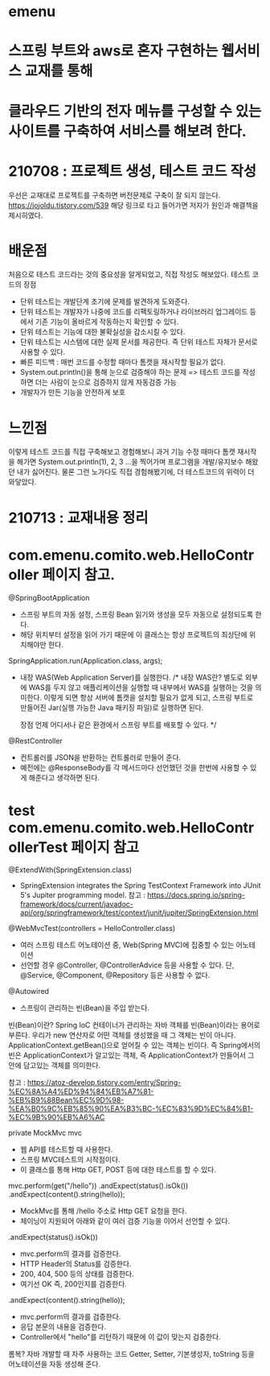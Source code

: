 # emenu
# 스프링 부트와 aws로 혼자 구현하는 웹서비스 교재를 통해 
# 클라우드 기반의 전자 메뉴를 구성할 수 있는 사이트를 구축하여 서비스를 해보려 한다.

# 210708 : 프로젝트 생성, 테스트 코드 작성
우선은 교재대로 프로젝트를 구축하면 버전문제로 구축이 잘 되지 않는다.
https://jojoldu.tistory.com/539
해당 링크로 타고 들어가면 저자가 원인과 해결책을 제시히였다.

# 배운점 
처음으로 테스트 코드라는 것의 중요성을 알게되었고, 직접 작성도 해보았다.
테스트 코드의 장점
- 단위 테스트는 개발단계 초기에 문제를 발견하게 도와준다.
- 단위 테스트는 개발자가 나중에 코드를 리팩토링하거나 라이브러리 업그레이드 등에서 기존 기능이 올바르게 작동하는지 확인할 수 있다.
- 단위 테스트는 기능에 대한 불확실성을 감소시킬 수 있다.
- 단위 테스트는 시스템에 대한 실제 문서를 제공한다. 즉 단위 테스트 자체가 문서로 사용할 수 있다.
- 빠른 피드백 : 매번 코드를 수정할 때마다 톰캣을 재시작할 필요가 없다.
- System.out.println()을 통해 눈으로 검증해야 하는 문제 => 테스트 코드를 작성하면 더는 사람이 눈으로 검증하지 않게 자동검증 가능
- 개발자가 만든 기능을 안전하게 보호

# 느낀점
 이렇게 테스트 코드를 직접 구축해보고 경험해보니 과거 기능 수정 때마다 톰캣 재시작을 해가면 System.out.println(1), 2, 3 ...을 찍어가며 프로그램을 개발/유지보수 해왔던 내가 싫어진다.
물론 그런 노가다도 직접 경험해봤기에, 더 테스트코드의 위력이 더 와닿았다.

# 210713 : 교재내용 정리
# com.emenu.comito.web.HelloController 페이지 참고.
@SpringBootApplication
- 스프링 부트의 자동 설정, 스프링 Bean 읽기와 생성을 모두 자동으로 설정되도록 한다.
- 해당 위치부터 설정을 읽어 가기 때문에 이 클래스는 항상 프로젝트의 최상단에 위치해야만 한다.

SpringApplication.run(Application.class, args);
- 내장 WAS(Web Application Server)를 실행한다.
/*
   내장 WAS란?
   별도로 외부에 WAS를 두지 않고 애플리케이션을 실행할 때 내부에서 WAS를 실행하는 것을 의미한다.
   이렇게 되면 항상 서버에 톰캣을 설치할 필요가 없게 되고,
   스프링 부트로 만들어진 Jar(실행 가능한 Java 패키징 파일)로 실행하면 된다.

   장점
   언제 어디서나 같은 환경에서 스프링 부트를 배포할 수 있다.
*/

@RestController
- 컨트롤러를 JSON을 반환하는 컨트롤러로 만들어 준다.
- 예전에는 @ResponseBody를 각 메서드마다 선언했던 것을 한번에 사용할 수 있게 해준다고 생각하면 된다.

# test com.emenu.comito.web.HelloControllerTest 페이지 참고
@ExtendWith(SpringExtension.class)
- SpringExtension integrates the Spring TestContext Framework into JUnit 5's Jupiter programming model.
참고 : https://docs.spring.io/spring-framework/docs/current/javadoc-api/org/springframework/test/context/junit/jupiter/SpringExtension.html

@WebMvcTest(controllers = HelloController.class)
- 여러 스프링 테스트 어노테이션 중, Web(Spring MVC)에 집중할 수 있는 어노테이션
- 선언할 경우 @Controller, @ControllerAdvice 등을 사용할 수 있다.
  단, @Service, @Component, @Repository 등은 사용할 수 없다.
  
 @Autowired
 - 스프링이 관리하는 빈(Bean)을 주입 받는다.

 빈(Bean)이란?
  Spring IoC 컨테이너가 관리하는 자바 객체를 빈(Bean)이라는 용어로 부른다.
  우리가 new 연산자로 어떤 객체를 생성했을 때 그 객체는 빈이 아니다.
  ApplicationContext.getBean()으로 얻어질 수 있는 객체는 빈이다.
  즉 Spring에서의 빈은 ApplicationContext가 알고있는 객체, 즉 ApplicationContext가 만들어서 그 안에 담고있는 객체를 의미한다.

 참고 : https://atoz-develop.tistory.com/entry/Spring-%EC%8A%A4%ED%94%84%EB%A7%81-%EB%B9%88Bean%EC%9D%98-%EA%B0%9C%EB%85%90%EA%B3%BC-%EC%83%9D%EC%84%B1-%EC%9B%90%EB%A6%AC
     
 private MockMvc mvc
 - 웹 API를 테스트할 때 사용한다.
 - 스프링 MVC테스트의 시작점이다.
 - 이 클래스를 통해 Http GET, POST 등에 대한 테스트를 할 수 있다.
 
 mvc.perform(get("/hello"))
                .andExpect(status().isOk())
                .andExpect(content().string(hello));
 - MockMvc를 통해 /hello 주소로 Http GET 요청을 한다.
 - 체이닝이 지원되어 아래와 같이 여러 검증 기능을 이어서 선언할 수 있다.   
 
 .andExpect(status().isOk())
 - mvc.perform의 결과를 검증한다.
 - HTTP Header의 Status를 검증한다.
 - 200, 404, 500 등의 상태를 검증한다.
 - 여기선 OK 즉, 200인지를 검증한다.

 .andExpect(content().string(hello));
 - mvc.perform의 결과를 검증한다.
 - 응답 본문의 내용을 검증한다.
 - Controller에서 "hello"를 리턴하기 때문에 이 값이 맞는지 검증한다.

롬복?
 자바 개발할 때 자주 사용하는 코드 Getter, Setter, 기본생성자, toString 등을 어노테이션을 자동 생성해 준다.

            





